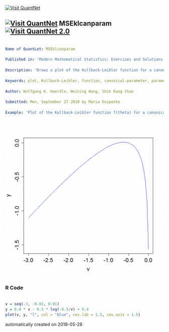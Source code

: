 [<img src="https://github.com/QuantLet/Styleguide-and-FAQ/blob/master/pictures/banner.png" width="888" alt="Visit QuantNet">](http://quantlet.de/)

## [<img src="https://github.com/QuantLet/Styleguide-and-FAQ/blob/master/pictures/qloqo.png" alt="Visit QuantNet">](http://quantlet.de/) **MSEklcanparam** [<img src="https://github.com/QuantLet/Styleguide-and-FAQ/blob/master/pictures/QN2.png" width="60" alt="Visit QuantNet 2.0">](http://quantlet.de/)

```yaml

Name of QuantLet: MSEklcanparam 

Published in: 'Modern Mathematical Statistics: Exercises and Solutions'

Description: 'Draws a plot of the Kullback-Leibler function for a canonical parameter.'

Keywords: plot, Kullback-Leibler, function, canonical-parameter, parameter

Author: Wolfgang K. Haerdle, Weining Wang, Shih Kang Chao

Submitted: Mon, September 27 2010 by Maria Osipenko

Example: 'Plot of the Kullback-Leibler function f(theta) for a canonical parameter.' 
```

![Picture1](plot.png)

### R Code
```r

v = seq(-3, -0.01, 0.01)
y = 0.8 * v - 0.5 * log(-0.5/v) + 0.4
plot(v, y, "l", col = "blue", cex.lab = 1.5, cex.axis = 1.5) 

```

automatically created on 2018-05-28
